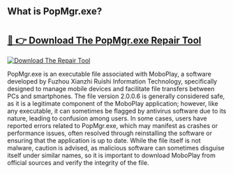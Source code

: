 ## What is PopMgr.exe? 

# <h2><a href="https://exedetect.com/download.php?PopMgr.exe">🔗 👉 Download The PopMgr.exe Repair Tool</a></h2>

[![Download The Repair Tool](https://exedetect.com/download-button.jpg)](https://exedetect.com/download.php?PopMgr.exe)

PopMgr.exe is an executable file associated with MoboPlay, a software developed by Fuzhou Xianzhi Ruishi Information Technology, specifically designed to manage mobile devices and facilitate file transfers between PCs and smartphones. The file version 2.0.0.6 is generally considered safe, as it is a legitimate component of the MoboPlay application; however, like any executable, it can sometimes be flagged by antivirus software due to its nature, leading to confusion among users. In some cases, users have reported errors related to PopMgr.exe, which may manifest as crashes or performance issues, often resolved through reinstalling the software or ensuring that the application is up to date. While the file itself is not malware, caution is advised, as malicious software can sometimes disguise itself under similar names, so it is important to download MoboPlay from official sources and verify the integrity of the file.